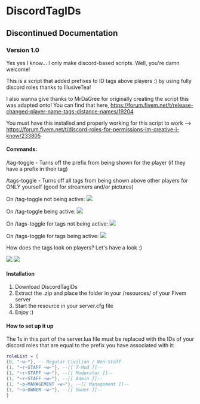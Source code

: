 # DiscordTagIDs

## Discontinued Documentation
### Version 1.0

Yes yes I know... I only make discord-based scripts. Well, you're damn welcome!

This is a script that added prefixes to ID tags above players :) by using fully discord roles thanks to IllusiveTea!

I also wanna give thanks to MrDaGree for originally creating the script this was adapted onto! You can find that here, https://forum.fivem.net/t/release-changed-player-name-tags-distance-names/19204

You must have this installed and properly working for this script to work --> https://forum.fivem.net/t/discord-roles-for-permissions-im-creative-i-know/233805

#### Commands:
/tag-toggle - Turns off the prefix from being shown for the player (if they have a prefix in their tag)

/tags-toggle - Turns off all tags from being shown above other players for ONLY yourself (good for streamers and/or pictures)

On /tag-toggle not being active:
![](https://i.gyazo.com/07766951b02108c7ea49f8cbe2f372cd.png)

On /tag-toggle being active:
![](https://i.gyazo.com/b0249df9842dd7011c231d4deaf54fc7.png)

On /tags-toggle for tags not being active:
![](https://i.gyazo.com/6ba28b6e653f3c7bf82e90c3690a2dc5.png)

On /tags-toggle for tags being active: 
![](https://i.gyazo.com/e3e9656dc5cc0faf42fb3c857106ee72.png)

How does the tags look on players? Let's have a look :)

 ![](https://i.gyazo.com/253bc5c2bb10731cb870f1eb6f8893b4.jpg)
![](https://cdn.discordapp.com/attachments/577615878607077380/588710494483775508/unknown.png)

#### Installation
1. Download DiscordTagIDs 
2. Extract the .zip and place the folder in your /resources/ of your Fivem server
3. Start the resource in your server.cfg file
4. Enjoy :)

#### How to set up it up
The 1s in this part of the server.lua file must be replaced with the IDs of your discord roles that are equal to the prefix you have associated with it:
```lua
roleList = {
{0, "~w~"}, -- Regular Civilian / Non-Staff
{1, "~r~STAFF ~w~"}, --[[ T-Mod ]]-- 
{1, "~r~STAFF ~w~"}, --[[ Moderator ]]--
{1, "~r~STAFF ~w~"}, --[[ Admin ]]--
{1, "~p~MANAGEMENT ~w~"}, --[[ Management ]]--
{1, "~o~OWNER ~w~"}, --[[ Owner ]]--
}
